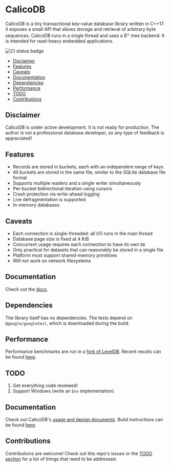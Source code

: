 # CalicoDB
CalicoDB is a tiny transactional key-value database library written in C++17.
It exposes a small API that allows storage and retrieval of arbitrary byte sequences.
CalicoDB runs in a single thread and uses a B<sup>+</sup>-tree backend.
It is intended for read-heavy embedded applications.

![CI status badge](https://github.com/andy-byers/CalicoDB/actions/workflows/test.yml/badge.svg)

+ [Disclaimer](#disclaimer)
+ [Features](#features)
+ [Caveats](#caveats)
+ [Documentation](#documentation)
+ [Dependencies](#dependencies)
+ [Performance](#performance)
+ [TODO](#todo)
+ [Contributions](#contributions)

## Disclaimer
CalicoDB is under active development.
It is not ready for production.
The author is not a professional database developer, so any type of feedback is appreciated!

## Features
+ Records are stored in buckets, each with an independent range of keys
+ All buckets are stored in the same file, similar to the SQLite database file format
+ Supports multiple readers and a single writer simultaneously
+ Per-bucket bidirectional iteration using cursors
+ Crash protection via write-ahead logging
+ Live defragmentation is supported
+ In-memory databases

## Caveats
+ Each connection is single-threaded: all I/O runs in the main thread
+ Database page size is fixed at 4 KiB
+ Concurrent usage requires each connection to have its own `DB`
+ Only practical for datasets that can reasonably be stored in a single file 
+ Platform must support shared-memory primitives
+ Will not work on network filesystems

## Documentation
Check out the [docs](doc/doc.md).

## Dependencies
The library itself has no dependencies.
The tests depend on `@google/googletest`, which is downloaded during the build.

## Performance
Performance benchmarks are run in a [fork of LevelDB](https://github.com/andy-byers/leveldb/tree/db_bench_calicodb).
Recent results can be found [here](https://github.com/andy-byers/leveldb/blob/db_bench_calicodb/benchmarks/results.md).

## TODO
1. Get everything code reviewed!
2. Support Windows (write an `Env` implementation)

## Documentation
Check out CalicoDB's [usage and design documents](doc).
Build instructions can be found [here](doc/doc.md#build).

## Contributions
Contributions are welcome!
Check out this repo's issues or the [TODO section](#todo) for a list of things that need to be addressed.